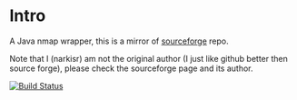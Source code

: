 # Intro
A Java nmap wrapper, this is a mirror of [sourceforge](http://sourceforge.net/apps/mediawiki/nmap4j/index.php?title=Main_Page#Nmap4j)  repo.

Note that I (narkisr) am not the original author (I just like github better then source forge), please check the sourceforge page and its author.

[![Build Status](https://travis-ci.org/narkisr/nmap4j.png)](https://travis-ci.org/narkisr/nmap4j)

